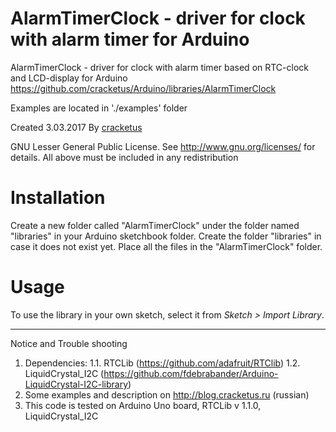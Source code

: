 # AlarmTimerClock - driver for clock with alarm timer for Arduino

AlarmTimerClock - driver for clock with alarm timer based on RTC-clock and LCD-display for Arduino
https://github.com/cracketus/Arduino/libraries/AlarmTimerClock

Examples are located in './examples' folder

Created 3.03.2017
By [cracketus](https://github.com/cracketus)

GNU Lesser General Public License.
See <http://www.gnu.org/licenses/> for details.
All above must be included in any redistribution

# Installation #
Create a new folder called "AlarmTimerClock" under the folder named "libraries" in your Arduino sketchbook folder.
Create the folder "libraries" in case it does not exist yet. Place all the files in the "AlarmTimerClock" folder.

# Usage #
To use the library in your own sketch, select it from *Sketch > Import Library*.

-------------------------------------------------------------------------------------------------------------------
Notice and Trouble shooting

1. Dependencies:
    1.1. RTCLib (https://github.com/adafruit/RTClib)
    1.2. LiquidCrystal_I2C (https://github.com/fdebrabander/Arduino-LiquidCrystal-I2C-library)
2. Some examples and description on http://blog.cracketus.ru (russian)
3. This code is tested on Arduino Uno board, RTCLib v 1.1.0, LiquidCrystal_I2C
